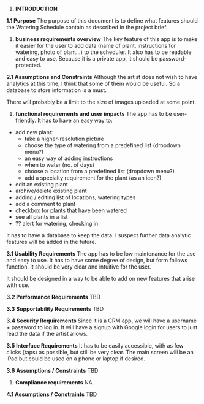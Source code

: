1. **INTRODUCTION**

**1.1 Purpose**
The purpose of this document is to define what features should the Watering Schedule contain as described in the project brief.

1. **business requirements overview**
The key feature of this app is to make it easier for the user to add data (name of plant, instructions for watering, photo of plant...) to the scheduler. It also has to be readable and easy to use. Because it is a private app, it should be password-protected.


**2.1 Assumptions and Constraints**
Although the artist does not wish to have analytics at this time, I think that some of them would be useful. So a database to store information is a must.

There will probably be a limit to the size of images uploaded at some point.

1. **functional requirements and user impacts**
The app has to be user-friendly. It has to have an easy way to:
- add new plant:
	- take a higher-resolution picture
	- choose the type of watering from a predefined list (dropdown menu?)
	- an easy way of adding instructions
	- when to water (no. of days)
	- choose a location from a predefined list (dropdown menu?)
	- add a specialty requirement for the plant (as an icon?)
- edit an existing plant
- archive/delete existing plant
- adding / editing list of locations, watering types
- add a comment to plant
- checkbox for plants that have been watered
- see all plants in a list
- ?? alert for watering, checking in

It has to have a database to keep the data. I suspect further data analytic features will be added in the future.

**3.1 Usability Requirements**
The app has to be low maintenance for the use and easy to use. It has to have some degree of design, but form follows function. It should be very clear and intuitive for the user.

It should be designed in a way to be able to add on new features that arise with use.


**3.2 Performance Requirements**
TBD


**3.3 Supportability Requirements**
TBD


**3.4 Security Requirements**
Since it is a CRM app, we will have a username + password to log in.
It will have a signup with Google login for users to just read the data if the artist allows.


**3.5 Interface Requirements**
It has to be easily accessible, with as few clicks (taps) as possible, but still be very clear.  The main screen will be an iPad but could be used on a phone or laptop if desired.

**3.6 Assumptions / Constraints**
TBD

1. **Compliance requirements**
NA

**4.1 Assumptions / Constraints**
TBD

